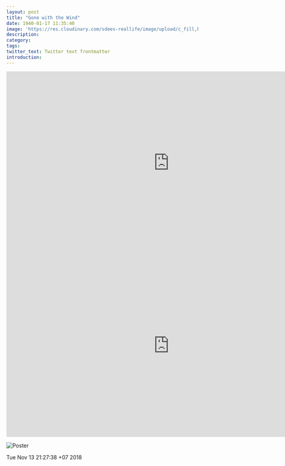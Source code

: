 ```yaml
---
layout: post
title: "Gone with the Wind"
date: 1940-01-17 11:35:40
image: 'https://res.cloudinary.com/sdees-reallife/image/upload/c_fill,h_315,w_600/v1541673909/gone-with-the-wind-movie.jpg'
description:
category:
tags:
twitter_text: Twitter text frontmatter
introduction:
---
```

<iframe width="853" height="480" src="https://www.youtube.com/embed/WvXya1E1PSg" frameborder="0" allow="accelerometer; autoplay; encrypted-media; gyroscope; picture-in-picture" allowfullscreen></iframe>

<iframe width="853" height="480" src="https://www.youtube.com/embed/IFMvLgthlrg" frameborder="0" allow="accelerometer; autoplay; encrypted-media; gyroscope; picture-in-picture" allowfullscreen></iframe>

![Poster](https://res.cloudinary.com/sdees-reallife/image/upload/v1541672765/gone-with-wind.jpg)

Tue Nov 13 21:27:38 +07 2018
